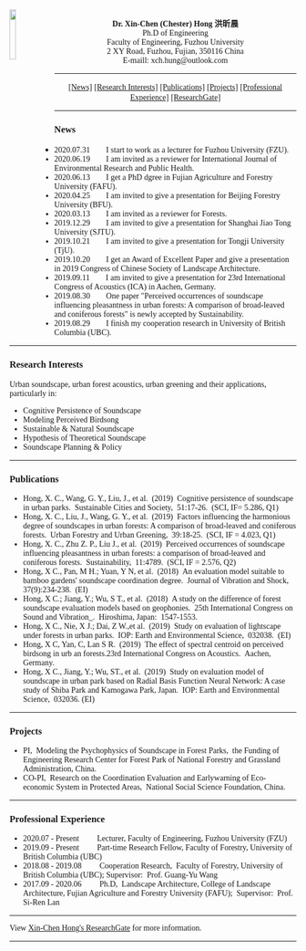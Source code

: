 
<img src="https://user-images.githubusercontent.com/39942434/86921593-f5e89080-c15d-11ea-974a-e4bb09b10e0e.png" align="left" width="15%" height="15%">

<p align="center">
        <b><font face="Time New Roman" >  Dr. Xin-Chen (Chester) Hong  洪昕晨  </font></b>
        <br>
        <font face="Time New Roman" >Ph.D of Engineering</font>
        <br>
        <font face="Time New Roman" >Faculty of Engineering, Fuzhou University</font>
        <br>
        <font face="Time New Roman" >2 XY Road, Fuzhou, Fujian, 350116 China</font>
        <br>
        <font face="Time New Roman" > E-maill: xch.hung@outlook.com</font>
 </p>
 
  ****
 
<p align="center">
 <a href="###News"><font face="Time New Roman" >[News]</font></a>
 <a href="###Research interests"><font face="Time New Roman" >[Research Interests]</font></a>
  <a href="###Publications"><font face="Time New Roman" >[Publications]</font></a>
    <a href="###Projects"><font face="Time New Roman" >[Projects]</font></a>
    <a href="###Professional experience"><font face="Time New Roman" >[Professional Experience]</font></a>
   <a href="https://www.researchgate.net/profile/Xin_Chen_Hong"><font face="Time New Roman" >[ResearchGate]</font></a>
       </p>    
       
       
    
 ****


### <font face="Time New Roman" >News</font>
- <font face="Time New Roman" >2020.07.31&emsp;&emsp;I start to work as a lecturer for Fuzhou University (FZU).
- <font face="Time New Roman" >2020.06.19&emsp;&emsp;I am invited as a reviewer for International Journal of Environmental Research and Public Health.</font>
- <font face="Time New Roman" >2020.06.13&emsp;&emsp;I get a PhD dgree in Fujian Agriculture and Forestry University (FAFU). </font>
- <font face="Time New Roman" >2020.04.25&emsp;&emsp;I am invited to give a presentation for Beijing Forestry University (BFU).</font>
- <font face="Time New Roman" >2020.03.13&emsp;&emsp;I am invited as a reviewer for Forests.
- <font face="Time New Roman" >2019.12.29&emsp;&emsp;I am invited to give a presentation for Shanghai Jiao Tong University (SJTU). </font>
- <font face="Time New Roman" >2019.10.21&emsp;&emsp;I am invited to give a presentation for Tongji University (TjU). </font>
- <font face="Time New Roman" >2019.10.20&emsp;&emsp;I get an Award of Excellent Paper and give a presentation in 2019 Congress of Chinese Society of Landscape Architecture. </font>
- <font face="Time New Roman" >2019.09.11&emsp;&emsp;I am invited to give a presentation for 23rd International Congress of Acoustics (ICA) in Aachen, Germany. </font>
- <font face="Time New Roman" >2019.08.30&emsp;&emsp;One paper "Perceived occurrences of soundscape influencing pleasantness in urban forests: A comparison of broad-leaved and coniferous forests" is newly accepted by Sustainability.</font>
- <font face="Time New Roman" >2019.08.29&emsp;&emsp;I finish my cooperation research in University of British Columbia (UBC).</font>

****

### <font face="Time New Roman" >Research Interests</font>
<font face="Time New Roman" >Urban soundscape, urban forest acoustics, urban greening and their applications, particularly in:</font> 
- <font face="Time New Roman" >Cognitive Persistence of Soundscape</font>
- <font face="Time New Roman" >Modeling Perceived Birdsong</font>
- <font face="Time New Roman" >Sustainable & Natural Soundscape</font>
- <font face="Time New Roman" >Hypothesis of Theoretical Soundscape</font>
- <font face="Time New Roman" >Soundscape Planning & Policy</font>


****

### <font face="Time New Roman" >Publications</font>
- <font face="Time New Roman" >Hong, X. C., Wang, G. Y., Liu, J., et al. (2019) Cognitive persistence of soundscape in urban parks. Sustainable Cities and Society, 51:17-26. (SCI, IF= 5.286, Q1)</font>
- <font face="Time New Roman" >Hong, X. C., Liu, J., Wang, G. Y., et al. (2019) Factors influencing the harmonious degree of soundscapes in urban forests: A comparison of broad-leaved and coniferous forests. Urban Forestry and Urban Greening, 39:18-25. (SCI, IF = 4.023, Q1)</font>
- <font face="Time New Roman" >Hong, X. C., Zhu Z. P., Liu J., et al. (2019) Perceived occurrences of soundscape influencing pleasantness in urban forests: a comparison of broad-leaved and coniferous forests. Sustainability, 11:4789. (SCI, IF = 2.576, Q2)</font>
- <font face="Time New Roman" >Hong, X C., Pan, M H.; Yuan, Y N, et al. (2018) An evaluation model suitable to bamboo gardens' soundscape coordination degree. Journal of Vibration and Shock, 37(9):234-238. (EI)</font>
- <font face="Time New Roman" >Hong, X C.; Jiang, Y.; Wu, S T., et al. (2018) A study on the difference of forest soundscape evaluation models based on geophonies. 25th International Congress on Sound and Vibration_. Hiroshima, Japan: 1547-1553. </font>
- <font face="Time New Roman" >Hong, X C., Nie, X J.; Dai, Z W.,et al. (2019) Study on evaluation of lightscape under forests in urban parks. IOP: Earth and Environmental Science, 032038. (EI)</font>
- <font face="Time New Roman" >Hong, X C, Yan, C, Lan S R. (2019) The effect of spectral centroid on perceived birdsong in urb an forests.23rd International Congress on Acoustics. Aachen, Germany. </font>
- <font face="Time New Roman" >Hong, X C., Jiang, Y.; Wu, ST., et al. (2019) Study on evaluation model of soundscape in urban park based on Radial Basis Function Neural Network: A case study of Shiba Park and Kamogawa Park, Japan. IOP: Earth and Environmental Science, 032036. (EI)</font>

****

### <font face="Time New Roman" >Projects</font>
- <font face="Time New Roman" >PI, Modeling the Psychophysics of Soundscape in Forest Parks, the Funding of Engineering Research Center for Forest Park of National Forestry and Grassland Administration, China.</font>
- <font face="Time New Roman" >CO-PI, Research on the Coordination Evaluation and Earlywarning of Eco-economic System in Protected Areas, National Social Science Foundation, China.</font>

****

### <font face="Time New Roman" >Professional Experience</font>
- <font face="Time New Roman" >2020.07 - Present &emsp;&emsp;Lecturer, Faculty of Engineering, Fuzhou University (FZU)</font>
- <font face="Time New Roman" >2019.09 - Present &emsp;&emsp;Part-time Research Fellow, Faculty of Forestry, University of British Columbia (UBC)</font>
- <font face="Time New Roman" >2018.08 - 2019.08 &emsp;&emsp;Cooperation Research, Faculty of Forestry, University of British Columbia (UBC); Supervisor: Prof. Guang-Yu Wang</font>
- <font face="Time New Roman" >2017.09 - 2020.06 &emsp;&emsp;Ph.D, Landscape Architecture, College of Landscape Architecture, Fujian Agriculture and Forestry University (FAFU); Supervisor: Prof. Si-Ren Lan</font>

****

<font face="Time New Roman" >View  <a href="https://www.researchgate.net/profile/Xin_Chen_Hong">Xin-Chen Hong's ResearchGate</a> for more information. </font>

****
